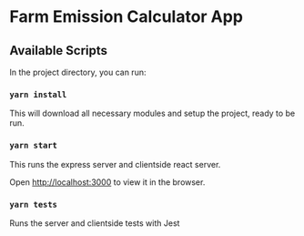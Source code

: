 # Farm Emission Calculator App

## Available Scripts

In the project directory, you can run:

### `yarn install`

This will download all necessary modules and setup the project, ready to be run.

### `yarn start`

This runs the express server and clientside react server.

Open [http://localhost:3000](http://localhost:3000) to view it in the browser.

### `yarn tests`

Runs the server and clientside tests with Jest
